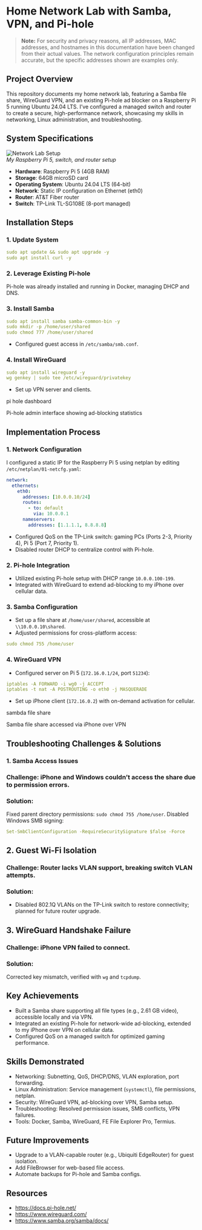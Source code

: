 # Home Network Lab with Samba, VPN, and Pi-hole

> **Note:** For security and privacy reasons, all IP addresses, MAC addresses, and hostnames in this documentation have been changed from their actual values. The network configuration principles remain accurate, but the specific addresses shown are examples only.

## Project Overview

This repository documents my home network lab, featuring a Samba file share, WireGuard VPN, and an existing Pi-hole ad blocker on a Raspberry Pi 5 running Ubuntu 24.04 LTS. I’ve configured a managed switch and router to create a secure, high-performance network, showcasing my skills in networking, Linux administration, and troubleshooting.

## System Specifications

![Network Lab Setup](images/lab-hardware.png)  
*My Raspberry Pi 5, switch, and router setup*

- **Hardware**: Raspberry Pi 5 (4GB RAM)
- **Storage**: 64GB microSD card
- **Operating System**: Ubuntu 24.04 LTS (64-bit)
- **Network**: Static IP configuration on Ethernet (eth0)
- **Router**: AT&T Fiber router
- **Switch**: TP-Link TL-SG108E (8-port managed)

## Installation Steps

### 1. Update System
```yaml
sudo apt update && sudo apt upgrade -y
sudo apt install curl -y
```

### 2. Leverage Existing Pi-hole
Pi-hole was already installed and running in Docker, managing DHCP and DNS.

### 3. Install Samba
```yaml
sudo apt install samba samba-common-bin -y
sudo mkdir -p /home/user/shared
sudo chmod 777 /home/user/shared
```
- Configured guest access in `/etc/samba/smb.conf`.

### 4. Install WireGuard

```yaml
sudo apt install wireguard -y
wg genkey | sudo tee /etc/wireguard/privatekey
```
- Set up VPN server and clients.

pi hole dashboard

Pi-hole admin interface showing ad-blocking statistics

## Implementation Process

### 1. Network Configuration

I configured a static IP for the Raspberry Pi 5 using netplan by editing `/etc/netplan/01-netcfg.yaml`:

```yaml
network:
  ethernets:
    eth0:
      addresses: [10.0.0.10/24]
      routes:
        - to: default
          via: 10.0.0.1
      nameservers:
        addresses: [1.1.1.1, 8.8.8.8]
```

- Configured QoS on the TP-Link switch: gaming PCs (Ports 2-3, Priority 4), Pi 5 (Port 7, Priority 1).
- Disabled router DHCP to centralize control with Pi-hole.

### 2. Pi-hole Integration
- Utilized existing Pi-hole setup with DHCP range `10.0.0.100-199`.
- Integrated with WireGuard to extend ad-blocking to my iPhone over cellular data.

### 3. Samba Configuration
- Set up a file share at `/home/user/shared`, accessible at `\\10.0.0.10\shared`.
- Adjusted permissions for cross-platform access:

```yaml
sudo chmod 755 /home/user
```

### 4. WireGuard VPN
- Configured server on Pi 5 (`172.16.0.1/24`, port `51234`):

```yaml
iptables -A FORWARD -i wg0 -j ACCEPT
iptables -t nat -A POSTROUTING -o eth0 -j MASQUERADE
```

- Set up iPhone client (`172.16.0.2`) with on-demand activation for cellular.

sambda file share

Samba file share accessed via iPhone over VPN

## Troubleshooting Challenges & Solutions

### 1. Samba Access Issues

### Challenge: iPhone and Windows couldn’t access the share due to permission errors.

### Solution:

Fixed parent directory permissions: `sudo chmod 755 /home/user`.
Disabled Windows SMB signing:

```yaml
Set-SmbClientConfiguration -RequireSecuritySignature $false -Force
```

## 2. Guest Wi-Fi Isolation

### Challenge: Router lacks VLAN support, breaking switch VLAN attempts.

### Solution:

- Disabled 802.1Q VLANs on the TP-Link switch to restore connectivity; planned for future router upgrade.

## 3. WireGuard Handshake Failure

### Challenge: iPhone VPN failed to connect.

### Solution:

Corrected key mismatch, verified with `wg` and `tcpdump`.

## Key Achievements

- Built a Samba share supporting all file types (e.g., 2.61 GB video), accessible locally and via VPN.
- Integrated an existing Pi-hole for network-wide ad-blocking, extended to my iPhone over VPN on cellular data.
- Configured QoS on a managed switch for optimized gaming performance.

## Skills Demonstrated
- Networking: Subnetting, QoS, DHCP/DNS, VLAN exploration, port forwarding.
- Linux Administration: Service management (`systemctl`), file permissions, netplan.
- Security: WireGuard VPN, ad-blocking over VPN, Samba setup.
- Troubleshooting: Resolved permission issues, SMB conflicts, VPN failures.
- Tools: Docker, Samba, WireGuard, FE File Explorer Pro, Termius.

## Future Improvements
- Upgrade to a VLAN-capable router (e.g., Ubiquiti EdgeRouter) for guest isolation.
- Add FileBrowser for web-based file access.
- Automate backups for Pi-hole and Samba configs.

## Resources
- https://docs.pi-hole.net/
- https://www.wireguard.com/
- https://www.samba.org/samba/docs/
